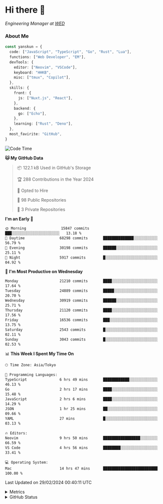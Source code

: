 # Hi there&nbsp;:wave:

<!-- ![Alt text](https://spotify-recently-played-readme.vercel.app/api?user=31kynbuubkiu3r4qh4hjuaglhfay) -->

_Engineering Manager at [WED](https://github.com/wedinc)_

### About Me

```ts
const yanskun = {
  code: ["JavaScript", "TypeScript", "Go", "Rust", "Lua"],
  functions: ["Web Developer", "EM"],
  devTools: {
    editor: ["Neovim", "VSCode"],
    keyboard: "HHKB",
    misc: ["tmux", "Copilot"],
  },
  skills: {
    front: {
      js: ["Nuxt.js", "React"],
    },
    backend: {
      go: ["Echo"],
    },
    learning: ["Rust", "Deno"],
  },
  most_favirite: "GitHub",
}
```

<!--START_SECTION:waka-->
![Code Time](http://img.shields.io/badge/Code%20Time-719%20hrs%2028%20mins-blue)

**🐱 My GitHub Data** 

> 📦 122.1 kB Used in GitHub's Storage 
 > 
> 🏆 288 Contributions in the Year 2024
 > 
> 💼 Opted to Hire
 > 
> 📜 98 Public Repositories 
 > 
> 🔑 3 Private Repositories 
 > 
**I'm an Early 🐤** 

```text
🌞 Morning                15847 commits       ███░░░░░░░░░░░░░░░░░░░░░░   13.18 % 
🌆 Daytime                68298 commits       ██████████████░░░░░░░░░░░   56.79 % 
🌃 Evening                30198 commits       ██████░░░░░░░░░░░░░░░░░░░   25.11 % 
🌙 Night                  5917 commits        █░░░░░░░░░░░░░░░░░░░░░░░░   04.92 % 
```
📅 **I'm Most Productive on Wednesday** 

```text
Monday                   21210 commits       ████░░░░░░░░░░░░░░░░░░░░░   17.64 % 
Tuesday                  24889 commits       █████░░░░░░░░░░░░░░░░░░░░   20.70 % 
Wednesday                30919 commits       ██████░░░░░░░░░░░░░░░░░░░   25.71 % 
Thursday                 21120 commits       ████░░░░░░░░░░░░░░░░░░░░░   17.56 % 
Friday                   16536 commits       ███░░░░░░░░░░░░░░░░░░░░░░   13.75 % 
Saturday                 2543 commits        █░░░░░░░░░░░░░░░░░░░░░░░░   02.11 % 
Sunday                   3043 commits        █░░░░░░░░░░░░░░░░░░░░░░░░   02.53 % 
```


📊 **This Week I Spent My Time On** 

```text
🕑︎ Time Zone: Asia/Tokyo

💬 Programming Languages: 
TypeScript               6 hrs 49 mins       ████████████░░░░░░░░░░░░░   46.13 % 
Go                       2 hrs 17 mins       ████░░░░░░░░░░░░░░░░░░░░░   15.48 % 
JavaScript               2 hrs 6 mins        ████░░░░░░░░░░░░░░░░░░░░░   14.29 % 
JSON                     1 hr 25 mins        ██░░░░░░░░░░░░░░░░░░░░░░░   09.66 % 
YAML                     27 mins             █░░░░░░░░░░░░░░░░░░░░░░░░   03.13 % 

🔥 Editors: 
Neovim                   9 hrs 50 mins       █████████████████░░░░░░░░   66.59 % 
VS Code                  4 hrs 56 mins       ████████░░░░░░░░░░░░░░░░░   33.41 % 

💻 Operating System: 
Mac                      14 hrs 47 mins      █████████████████████████   100.00 % 
```


 Last Updated on 29/02/2024 00:40:11 UTC
<!--END_SECTION:waka-->

<details>
  <summary>Metrics</summary>
  <img src="https://github.com/yanskun/yanskun/blob/main/github-metrics.svg" alt="Metrics">
</details>

<details>
  <summary>GitHub Status</summary>
  <picture>
    <source media="(prefers-color-scheme: dark)" srcset="https://raw.githubusercontent.com/yanskun/yanskun/master/profile-summary-card-output/nord_dark/0-profile-details.svg">
   <img src="https://raw.githubusercontent.com/yanskun/yanskun/master/profile-summary-card-output/default/0-profile-details.svg">
  </picture>
  <br>
  <picture>
    <source media="(prefers-color-scheme: dark)" srcset="https://raw.githubusercontent.com/yanskun/yanskun/master/profile-summary-card-output/nord_dark/1-repos-per-language.svg">
   <img src="https://raw.githubusercontent.com/yanskun/yanskun/master/profile-summary-card-output/default/1-repos-per-language.svg">
  </picture>
  <picture>
    <source media="(prefers-color-scheme: dark)" srcset="https://raw.githubusercontent.com/yanskun/yanskun/master/profile-summary-card-output/nord_dark/2-most-commit-language.svg">
   <img src="https://raw.githubusercontent.com/yanskun/yanskun/master/profile-summary-card-output/default/2-most-commit-language.svg">
  </picture>
  <br>
  <picture>
    <source media="(prefers-color-scheme: dark)" srcset="https://raw.githubusercontent.com/yanskun/yanskun/master/profile-summary-card-output/nord_dark/3-stats.svg">
   <img src="https://raw.githubusercontent.com/yanskun/yanskun/master/profile-summary-card-output/default/3-stats.svg">
  </picture>
  <picture>
    <source media="(prefers-color-scheme: dark)" srcset="https://raw.githubusercontent.com/yanskun/yanskun/master/profile-summary-card-output/nord_dark/4-productive-time.svg">
   <img src="https://raw.githubusercontent.com/yanskun/yanskun/master/profile-summary-card-output/default/4-productive-time.svg">
  </picture>
</details>
